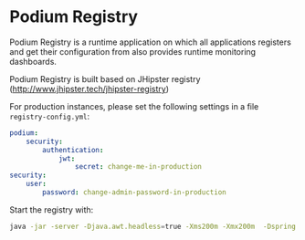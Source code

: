# Podium Registry


Podium Registry is a runtime application on which all applications registers and get their 
configuration from also provides runtime monitoring dashboards. 

Podium Registry is built based on JHipster registry (http://www.jhipster.tech/jhipster-registry)



For production instances, please set the following settings
in a file `registry-config.yml`:

```yaml
podium:
    security:
        authentication:
            jwt:
                secret: change-me-in-production
security:
    user:
        password: change-admin-password-in-production
```
Start the registry with:
```bash
java -jar -server -Djava.awt.headless=true -Xms200m -Xmx200m  -Dspring.profiles.active=prod -Djava.security.egd=file:///dev/urandom -Dspring.config.location=registry-config.yml /home/podium/podium-registry.war
```
